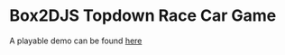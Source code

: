 # Box2DJS Topdown Race Car Game

A playable demo can be found [here](https://multimedia.thenational.ae/assets/visual_assets/formula_one_interactive/)